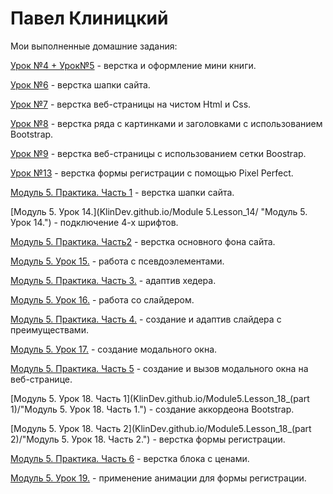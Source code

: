 # Павел Клиницкий
Мои выполненные домашние задания:

[Урок №4 + Урок№5](KlinDev.github.io/Lesson_4/ "Урок №4") - верстка и оформление мини книги.

[Урок №6](KlinDev.github.io/Lesson_6/ "Урок №6") - верстка шапки сайта.

[Урок №7](KlinDev.github.io/Lesson_7/ "Урок №7") - верстка веб-страницы на чистом Html и Сss.

[Урок №8](KlinDev.github.io/Lesson_8/ "Урок №8") - верстка ряда с картинками и заголовками с использованием Bootstrap.

[Урок №9](KlinDev.github.io/Lesson_9/ "Урок №9") - верстка веб-страницы с использованием сетки Boostrap.

[Урок №13](KlinDev.github.io/Lesson_13/ "Урок №13") - верстка формы регистрации с помощью Pixel Perfect.

[Модуль 5. Практика. Часть 1](KlinDev.github.io/Lesson_14/ "Модуль 5. Практика. Часть 1.") - верстка шапки сайта.

 [Модуль 5. Урок 14.](KlinDev.github.io/Module 5.Lesson_14/ "Модуль 5. Урок 14.") - подключение 4-х шрифтов.
 
[Модуль 5. Практика. Часть2](KlinDev.github.io/Module_5.Practic.Part_2/ "Модуль 5. Практика. Часть 2.") - верстка основного фона сайта.

[Модуль 5. Урок 15.](KlinDev.github.io/Module_5.Lesson_15/ "Модуль 5. Урок 15.") - работа с псевдоэлементами.

[Модуль 5. Практика. Часть 3.](KlinDev.github.io/Module_5.Practic.Part_3/ "Модуль 5. Практика. Часть 3.") - адаптив хедера.

[Модуль 5. Урок 16.](KlinDev.github.io/Module_5.Lesson_16/ "Модуль 5. Урок 16.") - работа со слайдером.

[Модуль 5. Практика. Часть 4.](KlinDev.github.io/Module_5.Practic.Part_4/ "Модуль 5. Практика. Часть 4.") - создание и адаптив слайдера с преимуществами.

[Модуль 5. Урок 17.](KlinDev.github.io/Module5.Lesson_17/ "Модуль 5. Урок 17.") - создание модального окна.

[Модуль 5. Практика. Часть 5](KlinDev.github.io/Module_5.Practic.Part_5/ "Модуль 5. Практика.Часть 5.") - создание и вызов модального окна на веб-странице.

[Модуль 5. Урок 18. Часть 1](KlinDev.github.io/Module5.Lesson_18_(part 1)/"Модуль 5. Урок 18. Часть 1.") - создание аккордеона Bootstrap.

[Модуль 5. Урок 18. Часть 2](KlinDev.github.io/Module5.Lesson_18_(part 2)/"Модуль 5. Урок 18. Часть 2.") - верстка формы регистрации.

[Модуль 5. Практика. Часть 6](KlinDev.github.io/Module_5.Practic.Part_6/ "Модуль 5. Практика.Часть 6.") - верстка блока с ценами.

[Модуль 5. Урок 19.](KlinDev.github.io/Module_5.Lesson_19/ "Модуль 5. Урок 19.") - применение анимации для формы регистрации.

 
